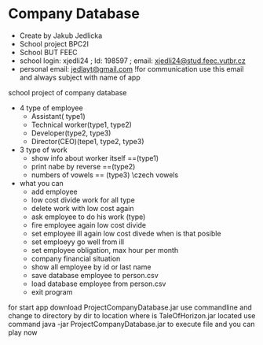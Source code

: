 # Company Database
* Create by Jakub Jedlicka
 * School project BPC2I
 * School BUT FEEC
 * school login: xjedli24 ; Id: 198597 ; email: xjedli24@stud.feec.vutbr.cz
 * personal email: jedlayt@gmail.com !for communication use this email and always subject with name of app
 
 school project of company database
* 4 type of employee
  * Assistant( type1)
  * Technical worker(type1, type2)
  * Developer(type2, type3)
  * Director(CEO)(tepe1, type2, type3)
* 3 type of work
  * show info about worker itself ==(type1)
  * print nabe by reverse ==(type2)
  * numbers of vowels == (type3) \\czech vowels
* what you can
  * add employee
  * low cost divide work for all type
  * delete work with low cost again
  * ask employee to do his work (type)
  * fire employee again low cost divide
  * set employee ill again low cost divede when is that posible
  * set emploeyy go well from ill
  * set employee obligation, max hour per month
  * company financial situation
  * show all employee by id or last name
  * save database employee to person.csv
  * load database employee from person.csv
  * exit program


for start app  download ProjectCompanyDatabase.jar
use commandline and change to directory by dir to location where is TaleOfHorizon.jar located
use command java -jar ProjectCompanyDatabase.jar to execute file
and you can play now

